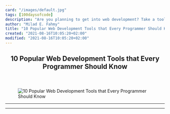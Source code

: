 ```yaml
---
card: "/images/default.jpg"
tags: [100daysofcode]
description: "Are you planning to get into web development? Take a tool wit"
author: "Milad E. Fahmy"
title: "10 Popular Web Development Tools that Every Programmer Should Know"
created: "2021-08-16T10:05:20+02:00"
modified: "2021-08-16T10:05:20+02:00"
---
```

<div class="site-wrapper">
<main id="site-main" class="site-main outer">
<div class="inner">
<article class="post-full post tag-100daysofcode tag-web tag-web-development ">
<header class="post-full-header">
<h1 class="post-full-title">10 Popular Web Development Tools that Every Programmer Should Know</h1>
</header>
<figure class="post-full-image">
<picture>
<source media="(max-width: 700px)" sizes="1px" srcset="data:image/gif;base64,R0lGODlhAQABAIAAAAAAAP///yH5BAEAAAAALAAAAAABAAEAAAIBRAA7 1w">
<source media="(min-width: 701px)" sizes="(max-width: 800px) 400px,
(max-width: 1170px) 700px,
1400px" srcset="/news/content/images/size/w300/2020/04/screely-1586183781361.png 300w,
/news/content/images/size/w600/2020/04/screely-1586183781361.png 600w,
/news/content/images/size/w1000/2020/04/screely-1586183781361.png 1000w,
/news/content/images/size/w2000/2020/04/screely-1586183781361.png 2000w">
<img onerror="this.style.display='none'" src="/news/content/images/size/w2000/2020/04/screely-1586183781361.png" alt="10 Popular Web Development Tools that Every Programmer Should Know">
</picture>
</figure>
<section class="post-full-content">
<div class="post-content">
</div>
<hr>
<hr>
</section>
</article>
</div>
</main>
</div>
<!-- Google Tag Manager (noscript) -->
<!-- End Google Tag Manager (noscript) -->
